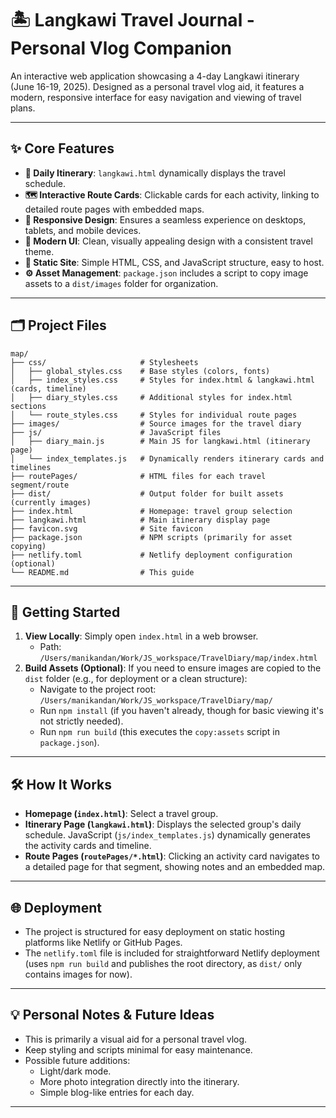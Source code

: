 # 🏝️ Langkawi Travel Journal - Personal Vlog Companion

An interactive web application showcasing a 4-day Langkawi itinerary (June 16-19, 2025). Designed as a personal travel vlog aid, it features a modern, responsive interface for easy navigation and viewing of travel plans.

---

## ✨ Core Features

*   **📅 Daily Itinerary**: `langkawi.html` dynamically displays the travel schedule.
*   **🗺️ Interactive Route Cards**: Clickable cards for each activity, linking to detailed route pages with embedded maps.
*   **📱 Responsive Design**: Ensures a seamless experience on desktops, tablets, and mobile devices.
*   **🎨 Modern UI**: Clean, visually appealing design with a consistent travel theme.
*   **📄 Static Site**: Simple HTML, CSS, and JavaScript structure, easy to host.
*   **⚙️ Asset Management**: `package.json` includes a script to copy image assets to a `dist/images` folder for organization.

---

## 🗂️ Project Files

```
map/
├── css/                     # Stylesheets
│   ├── global_styles.css    # Base styles (colors, fonts)
│   ├── index_styles.css     # Styles for index.html & langkawi.html (cards, timeline)
│   ├── diary_styles.css     # Additional styles for index.html sections
│   └── route_styles.css     # Styles for individual route pages
├── images/                  # Source images for the travel diary
├── js/                      # JavaScript files
│   ├── diary_main.js        # Main JS for langkawi.html (itinerary page)
│   └── index_templates.js   # Dynamically renders itinerary cards and timelines
├── routePages/              # HTML files for each travel segment/route
├── dist/                    # Output folder for built assets (currently images)
├── index.html               # Homepage: travel group selection
├── langkawi.html            # Main itinerary display page
├── favicon.svg              # Site favicon
├── package.json             # NPM scripts (primarily for asset copying)
├── netlify.toml             # Netlify deployment configuration (optional)
└── README.md                # This guide
```

---

## 🚀 Getting Started

1.  **View Locally**: Simply open `index.html` in a web browser.
    *   Path: `/Users/manikandan/Work/JS_workspace/TravelDiary/map/index.html`
2.  **Build Assets (Optional)**: If you need to ensure images are copied to the `dist` folder (e.g., for deployment or a clean structure):
    *   Navigate to the project root: `/Users/manikandan/Work/JS_workspace/TravelDiary/map/`
    *   Run `npm install` (if you haven't already, though for basic viewing it's not strictly needed).
    *   Run `npm run build` (this executes the `copy:assets` script in `package.json`).

---

## 🛠️ How It Works

*   **Homepage (`index.html`)**: Select a travel group.
*   **Itinerary Page (`langkawi.html`)**: Displays the selected group's daily schedule. JavaScript (`js/index_templates.js`) dynamically generates the activity cards and timeline.
*   **Route Pages (`routePages/*.html`)**: Clicking an activity card navigates to a detailed page for that segment, showing notes and an embedded map.

---

## 🌐 Deployment

*   The project is structured for easy deployment on static hosting platforms like Netlify or GitHub Pages.
*   The `netlify.toml` file is included for straightforward Netlify deployment (uses `npm run build` and publishes the root directory, as `dist/` only contains images for now).

---

## 💡 Personal Notes & Future Ideas

*   This is primarily a visual aid for a personal travel vlog.
*   Keep styling and scripts minimal for easy maintenance.
*   Possible future additions:
    *   Light/dark mode.
    *   More photo integration directly into the itinerary.
    *   Simple blog-like entries for each day.

---
